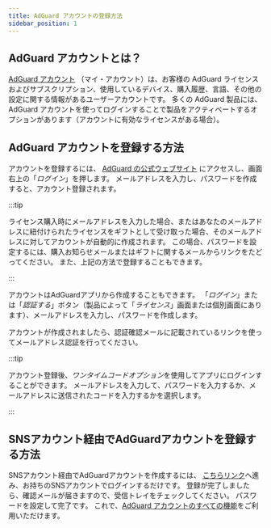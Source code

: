 ```yaml
---
title: AdGuard アカウントの登録方法
sidebar_position: 1
---
```


## AdGuard アカウントとは？

[AdGuard アカウント](https://adguardaccount.com/) （マイ・アカウント）は、お客様の AdGuard ライセンスおよびサブスクリプション、使用しているデバイス、購入履歴、言語、その他の設定に関する情報があるユーザーアカウントです。 多くの AdGuard 製品には、AdGuard アカウントを使ってログインすることで製品をアクティベートするオプションがあります（アカウントに有効なライセンスがある場合）。

## AdGuard アカウントを登録する方法

アカウントを登録するには、 [AdGuard の公式ウェブサイト](https://adguard.com/welcome.html) にアクセスし、画面右上の「*ログイン*」を押します。 メールアドレスを入力し、パスワードを作成すると、アカウント登録されます。

:::tip

ライセンス購入時にメールアドレスを入力した場合、またはあなたのメールアドレスに紐付けられたライセンスをギフトとして受け取った場合、そのメールアドレスに対してアカウントが自動的に作成されます。 この場合、パスワードを設定するには、購入お知らせメールまたはギフトに関するメールからリンクをたどってください。 また、上記の方法で登録することもできます。

:::

アカウントはAdGuardアプリから作成することもできます。 「*ログイン*」または「*認証する*」ボタン（製品によって「*ライセンス*」画面または個別画面にあります）、メールアドレスを入力し、パスワードを作成します。

アカウントが作成されましたら、認証確認メールに記載されているリンクを使ってメールアドレス認証を行ってください。

:::tip

アカウント登録後、*ワンタイムコードオプション*を使用してアプリにログインすることができます。 メールアドレスを入力して、パスワードを入力するか、メールアドレスに送信されたコードを入力するかを選択します。

:::

## SNSアカウント経由でAdGuardアカウントを登録する方法

SNSアカウント経由でAdGuardアカウントを作成するには、 [こちらリンク](https://auth.adguardaccount.com/login.html)へ進み、お持ちのSNSアカウントでログインするだけです。 登録が完了しましたら、確認メールが届きますので、受信トレイをチェックしてください。  パスワードを設定して完了です。 これで、[AdGuard アカウントのすべての機能](https://adguard.com/kb/general/account/features/)をご利用いただけます。
